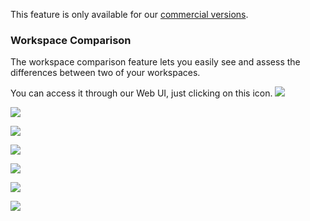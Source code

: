 This feature is only available for our [commercial versions](https://www.faradaysec.com/#download).

### Workspace Comparison

The workspace comparison feature lets you easily see and assess the differences between two of your workspaces. 

You can access it through our Web UI, just clicking on this icon. ![](https://raw.github.com/wiki/infobyte/faraday/images/Faraday-WorkspaceDiff-icono.png)

![](https://raw.github.com/wiki/infobyte/faraday/images/Faraday-WorkspaceDiff.png)

![](https://raw.github.com/wiki/infobyte/faraday/images/Faraday-WorkspaceDiff-OSSummary.png)

![](https://raw.github.com/wiki/infobyte/faraday/images/Faraday-WorkspaceDiff-ServicesComparation.png)

![](https://raw.github.com/wiki/infobyte/faraday/images/Faraday-WorkspaceDiff-VulnerableHosts.png)

![](https://2.bp.blogspot.com/-lmy7VFXqGXI/WIueIwoI6sI/AAAAAAAAAPo/AhM5OpPCRv0jgv5y3tPmeRU8z0uXxNcswCLcB/s1600/Screenshot%2Bfrom%2B2017-01-27%2B16-21-46.png)

![](https://4.bp.blogspot.com/-gCTzbbs8ULg/WIueIlP6yGI/AAAAAAAAAPk/-mJM_CWRMJwSGmPvBjgFKgWEXx8EgjvOQCLcB/s1600/Screenshot%2Bfrom%2B2017-01-27%2B16-21-10.png)
